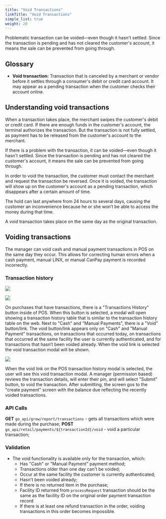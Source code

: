 ```yaml
---
title: "Void Transactions"
linkTitle: "Void Transactions"
simple_list: true
weight: 20
---
```


Problematic transaction can be voided—even though it hasn't settled. Since the transaction is pending and has not cleared the customer's account, it means the sale can be prevented from going through.

## Glossary

- **Void transaction:**  Transaction that is canceled by a merchant or vendor before it settles through a consumer's debit or credit card account. It may appear as a pending transaction when the customer checks their account online.

## Understanding void transactions

When a transaction takes place, the merchant swipes the customer's debit or credit card. If there are enough funds in the customer's account, the terminal authorizes the transaction. But the transaction is not fully settled, as payment has to be released from the customer's account to the merchant.

If there is a problem with the transaction, it can be voided—even though it hasn't settled. Since the transaction is pending and has not cleared the customer's account, it means the sale can be prevented from going through.

In order to void the transaction, the customer must contact the merchant and request the transaction be reversed. Once it is voided, the transaction will show up on the customer's account as a pending transaction, which disappears after a certain amount of time.

The hold can last anywhere from 24 hours to several days, causing the customer an inconvenience because he or she won’t be able to access the money during that time.

A void transaction takes place on the same day as the original transaction.

## Voiding transactions

The manager can void cash and manual payment transactions in POS on the same day they occur. This allows for correcting human errors when a cash payment, manual LINX, or manual CanPay payment is recorded incorrectly.

### Transaction history

![](https://i.imgur.com/p1zU5rt.png)

![](https://i.imgur.com/k17T9ow.png)

On purchases that have transactions, there is a "Transactions History" button inside of POS. When this button is selected, a modal will open showing a transaction history table that is similar to the transaction history table on the web. Next to "Cash" and "Manual Payments", there is a "Void" button/link. The void button/link appears only  on "Cash" and "Manual Payment" transactions, on transactions that occurred today, on transactions that occurred at the  same facility the user is currently authenticated, and for transactions that hasn’t been voided already. When the void link is selected the void transaction modal will be shown.

![](https://i.imgur.com/Jt2lNss.png)

When the void link on the POS transaction history modal is selected, the user will see this void transaction modal. A manager (permission based) reviews the transaction details, will enter their pin, and will select "Submit" button, to void the transaction. After submitting, the screen gos to the "create payment" screen with the balance due reflecting the recently voided transactions.

### API Calls

**GET** ```go_api/grow/report/transactions``` - gets all transactions which were made during the purchase;
**POST** ```go_api/retail/payments/${transactionId}/void``` - void a particular transaction;

### Validation

- The void functionality is available only for the transaction, which:
  - Has "Cash" or "Manual Payment" payment method;
  - Transactions older than one day can't be voided;
  - Occur at the same facility the customer is currently authenticated;
  - Hasn't been voided already;
  - If there is no returned item in the purchase;
  - Facility ID returned from `processRequest` transaction should be the same as the facility ID on the original order payment transaction record
  - If there is at least one refund transaction in the order, voiding transactions in this order becomes impossible.